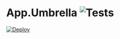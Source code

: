 # App.Umbrella ![Tests](https://github.com/jclem/phoenix-template/workflows/Tests/badge.svg?event=push)

[![Deploy](https://www.herokucdn.com/deploy/button.svg)](https://heroku.com/deploy)
